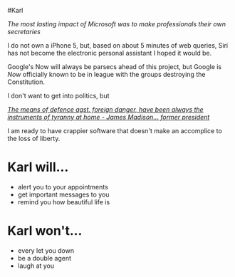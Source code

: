 #Karl

*The most lasting impact of Microsoft was to make professionals their own secretaries*

I do not own a iPhone 5, but, based on about 5 minutes of web queries, Siri has not become the electronic personal assistant I hoped it would be.

Google's Now will always be parsecs ahead of this project, but Google is *Now* officially known to be in league with the groups destroying the Constitution.

I don't want to get into politics, but

[*The means of defence agst. foreign danger, have been always the instruments of tyranny at home - James Madison... former president*](http://memory.loc.gov/cgi-bin/ampage?collId=llfr&fileName=001/llfr001.db&recNum=494&itemLink=D?hlaw:5:./temp/~ammem_kmli::%230010495&linkText=1) 

I am ready to have crappier software that doesn't make an accomplice to the loss of liberty.

# Karl will...
* alert you to your appointments
* get important messages to you
* remind you how beautiful life is

# Karl won't...
* every let you down
* be a double agent
* laugh at you

